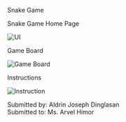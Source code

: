 Snake Game 

   Snake Game Home Page


![UI](https://github.com/user-attachments/assets/9eba5e92-6e7e-4d3d-b91f-e3b6435c8e40)



   Game Board


![Game Board](https://github.com/user-attachments/assets/a6574ffd-247f-41f9-a9cd-afe7632b18f7)





   Instructions



![Instruction](https://github.com/user-attachments/assets/482e0150-0dff-477d-8624-c128ddc6097e)








Submitted by: Aldrin Joseph Dinglasan   
Submitted to: Ms. Arvel Himor
